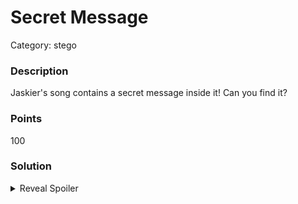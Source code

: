 # Secret Message
Category: stego


### Description

Jaskier's song contains a secret message inside it! Can you find it?

### Points
100

### Solution
<details>
 <summary>Reveal Spoiler</summary>

The flag can be retrieve with the following tool: [AudioStego](https://github.com/danielcardeenas/AudioStego)

`CCSC{Sometim3s_THe_B4st_Th1nG_A_FloW3r_C4n_d0_For_Us_Is_Die}`

</details>
